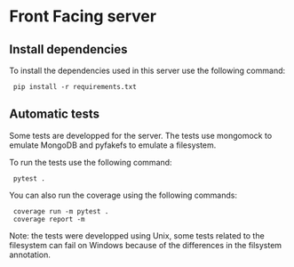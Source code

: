 # Front Facing server

## Install dependencies
To install the dependencies used in this server use the following command:

     pip install -r requirements.txt

## Automatic tests

Some tests are developped for the server. The tests use mongomock to emulate MongoDB and pyfakefs to emulate a filesystem.

To run the tests use the following command:

     pytest .

You can also run the coverage using the following commands:
    
     coverage run -m pytest .
     coverage report -m

Note: the tests were developped using Unix, some tests related to the filesystem can fail on Windows because of the differences in the filsystem annotation.
